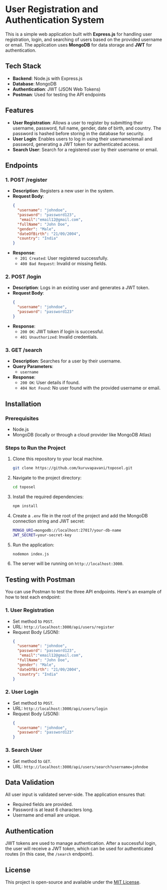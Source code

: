 # User Registration and Authentication System

This is a simple web application built with **Express.js** for handling user registration, login, and searching of users based on the provided username or email. The application uses **MongoDB** for data storage and **JWT** for authentication.

## Tech Stack
- **Backend**: Node.js with Express.js
- **Database**: MongoDB
- **Authentication**: JWT (JSON Web Tokens)
- **Postman**: Used for testing the API endpoints

## Features
- **User Registration**: Allows a user to register by submitting their username, password, full name, gender, date of birth, and country. The password is hashed before storing in the database for security.
- **User Login**: Enables users to log in using their username/email and password, generating a JWT token for authenticated access.
- **Search User**: Search for a registered user by their username or email.
  
## Endpoints

### 1. **POST /register**
   - **Description**: Registers a new user in the system.
   - **Request Body**:
     ```json
     {
       "username": "johndoe",
       "password": "password123",
        "email":"email12@gmail.com",
       "fullName": "John Doe",
       "gender": "Male",
       "dateOfBirth": "21/09/2004",
       "country": "India"
     }
     ```
   - **Response**:
     - `201 Created`: User registered successfully.
     - `400 Bad Request`: Invalid or missing fields.

### 2. **POST /login**
   - **Description**: Logs in an existing user and generates a JWT token.
   - **Request Body**:
     ```json
     {
       "username": "johndoe",
       "password": "password123"
     }
     ```
   - **Response**:
     - `200 OK`: JWT token if login is successful.
     - `401 Unauthorized`: Invalid credentials.

### 3. **GET /search**
   - **Description**: Searches for a user by their username.
   - **Query Parameters**:
     - `username`
   - **Response**:
     - `200 OK`: User details if found.
     - `404 Not Found`: No user found with the provided username or email.

## Installation

### Prerequisites
- Node.js
- MongoDB (locally or through a cloud provider like MongoDB Atlas)

### Steps to Run the Project

1. Clone this repository to your local machine.
   ```bash
   git clone https://github.com/kuruvapavani/toposel.git
   ```

2. Navigate to the project directory:
   ```bash
   cd toposel
   ```

3. Install the required dependencies:
   ```bash
   npm install
   ```

4. Create a `.env` file in the root of the project and add the MongoDB connection string and JWT secret:
   ```bash
   MONGO_URI=mongodb://localhost:27017/your-db-name
   JWT_SECRET=your-secret-key
   ```

5. Run the application:
   ```bash
   nodemon index.js
   ```

6. The server will be running on `http://localhost:3000`.

## Testing with Postman

You can use Postman to test the three API endpoints. Here's an example of how to test each endpoint:

### 1. **User Registration**
   - Set method to `POST`.
   - URL: `http://localhost:3000/api/users/register`
   - Request Body (JSON):
     ```json
     {
       "username": "johndoe",
       "password": "password123",
        "email":"email12@gmail.com",
       "fullName": "John Doe",
       "gender": "Male",
       "dateOfBirth": "21/09/2004",
       "country": "India"
     }
     ```

### 2. **User Login**
   - Set method to `POST`.
   - URL: `http://localhost:3000/api/users/login`
   - Request Body (JSON):
     ```json
     {
       "username": "johndoe",
       "password": "password123"
     }
     ```

### 3. **Search User**
   - Set method to `GET`.
   - URL: `http://localhost:3000/api/users/search?username=johndoe`

## Data Validation
All user input is validated server-side. The application ensures that:
- Required fields are provided.
- Password is at least 6 characters long.
- Username and email are unique.

## Authentication
JWT tokens are used to manage authentication. After a successful login, the user will receive a JWT token, which can be used for authenticated routes (in this case, the `/search` endpoint).


## License
This project is open-source and available under the [MIT License](LICENSE).
